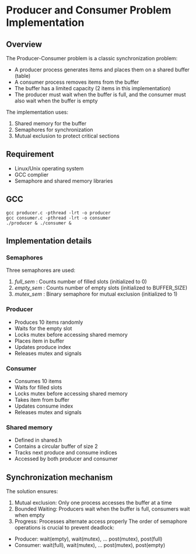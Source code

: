 # Producer and Consumer Problem Implementation
## Overview
The Producer-Consumer problem is a classic synchronization problem:
- A producer process generates items and places them on a shared buffer (table)
- A consumer process removes items from the buffer
- The buffer has a limited capacity (2 items in this implementation)
- The producer must wait when the buffer is full, and the consumer must also wait when the buffer is empty

The implementation uses:
1. Shared memory for the buffer
2. Semaphores for synchronization
3. Mutual exclusion to protect critical sections

## Requirement
- Linux/Unix operating system
- GCC complier
- Semaphore and shared memory libraries

## GCC
```
gcc producer.c -pthread -lrt -o producer
gcc consumer.c -pthread -lrt -o consumer
./producer & ./consumer &
```
## Implementation details
### Semaphores
Three semaphores are used: 
1. *full_sem* : Counts number of filled slots (initialized to 0)
2. *empty_sem* : Counts number of empty slots (initialized to BUFFER_SIZE)
3. *mutex_sem* : Binary semaphore for mutual exclusion (initialized to 1)
### Producer
- Produces 10 items randomly
- Waits for the empty slot
- Locks mutex before accessing shared memory
- Places item in buffer
- Updates produce index
- Releases mutex and signals 
### Consumer
- Consumes 10 items
- Waits for filled slots
- Locks mutex before accessing shared memory
- Takes item from buffer
- Updates consume index
- Releases mutex and signals
### Shared memory 
- Defined in shared.h
- Contains a circular buffer of size 2
- Tracks next produce and consume indices
- Accessed by both producer and consumer

## Synchronization mechanism
The solution ensures:
1. Mutual exclusion:  Only one process accesses the buffer at a time
2. Bounded Waiting: Producers wait when the buffer is full, consumers wait when empty
3. Progress: Processes alternate access properly
The order of semaphore operations is crucial to prevent deadlock:
- Producer: wait(empty), wait(mutex), ... post(mutex), post(full)
- Consumer: wait(full), wait(mutex), ... post(mutex), post(empty)


